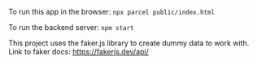 To run this app in the browser:
`npx parcel public/index.html`

To run the backend server:
`npm start`

This project uses the faker.js library to create dummy data to work with.
Link to faker docs: https://fakerjs.dev/api/
